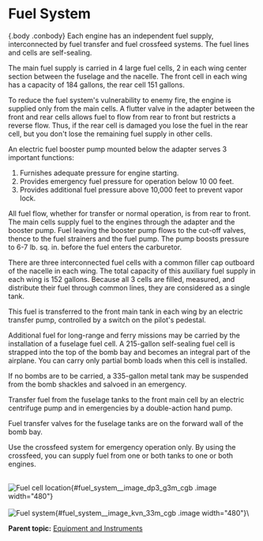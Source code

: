 
Fuel System
===========

 {.body .conbody}
Each engine has an independent fuel supply, interconnected by fuel
transfer and fuel crossfeed systems. The fuel lines and cells are
self-sealing.

The main fuel supply is carried in 4 large fuel cells, 2 in each wing
center section between the fuselage and the nacelle. The front cell in
each wing has a capacity of 184 gallons, the rear cell 151 gallons.

To reduce the fuel system\'s vulnerability to enemy fire, the engine is
supplied only from the main cells. A flutter valve in the adapter
between the front and rear cells allows fuel to flow from rear to front
but restricts a reverse flow. Thus, if the rear cell is damaged you lose
the fuel in the rear cell, but you don\'t lose the remaining fuel supply
in other cells.

An electric fuel booster pump mounted below the adapter serves 3
important functions:

1.  Furnishes adequate pressure for engine starting.
2.  Provides emergency fuel pressure for operation below 10 00 feet.
3.  Provides additional fuel pressure above 10,000 feet to prevent vapor
    lock.

All fuel flow, whether for transfer or normal operation, is from rear to
front. The main cells supply fuel to the engines through the adapter and
the booster pump. Fuel leaving the booster pump flows to the cut-off
valves, thence to the fuel strainers and the fuel pump. The pump boosts
pressure to 6-7 lb. sq. in. before the fuel enters the carburetor.

There are three interconnected fuel cells with a common filler cap
outboard of the nacelle in each wing. The total capacity of this
auxiliary fuel supply in each wing is 152 gallons. Because all 3 cells
are filled, measured, and distribute their fuel through common lines,
they are considered as a single tank.

This fuel is transferred to the front main tank in each wing by an
electric transfer pump, controlled by a switch on the pilot\'s pedestal.

Additional fuel for long-range and ferry missions may be carried by the
installation of a fuselage fuel cell. A 215-gallon self-sealing fuel
cell is strapped into the top of the bomb bay and becomes an integral
part of the airplane. You can carry only partial bomb loads when this
cell is installed.

If no bombs are to be carried, a 335-gallon metal tank may be suspended
from the bomb shackles and salvoed in an emergency.

Transfer fuel from the fuselage tanks to the front main cell by an
electric centrifuge pump and in emergencies by a double-action hand
pump.

Fuel transfer valves for the fuselage tanks are on the forward wall of
the bomb bay.

Use the crossfeed system for emergency operation only. By using the
crossfeed, you can supply fuel from one or both tanks to one or both
engines.

\
![Fuel cell
location](../images/fuel_cell_location.png){#fuel_system__image_dp3_g3m_cgb
.image width="480"}\
\
![Fuel
system](../images/fuel_system.png){#fuel_system__image_kvn_33m_cgb
.image width="480"}\




**Parent topic:** [Equipment and
Instruments](../mdita/equipment_and_instruments.md "This section provides a survey of the key systems, equipment and instrumentation of the B-25 airplane.")



